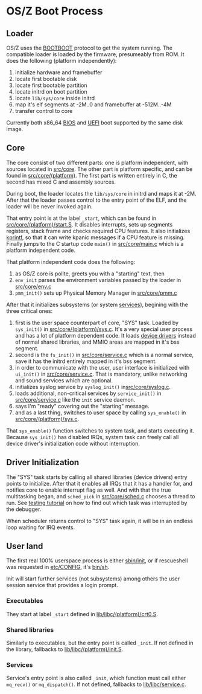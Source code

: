 OS/Z Boot Process
=================

Loader
------

OS/Z uses the [BOOTBOOT](https://github.com/bztsrc/osz/tree/master/loader) protocol to get the system running.
The compatible loader is loaded by the firmware, presumeably from ROM. It does the following (platform independently):

 1. initialize hardware and framebuffer
 2. locate first bootable disk
 3. locate first bootable partition
 4. locate initrd on boot partition
 5. locate `lib/sys/core` inside initrd
 6. map it's elf segments at -2M..0 and framebuffer at -512M..-4M
 7. transfer control to core

Currently both x86_64 [BIOS](https://github.com/bztsrc/osz/blob/master/loader/mb-x86_64/bootboot.asm) and [UEFI](https://github.com/bztsrc/osz/blob/master/loader/efi-x86_64/bootboot.c) boot supported by the same disk image.

Core
----

The core consist of two different parts: one is platform independent, with sources located in [src/core](https://github.com/bztsrc/osz/blob/master/src/core). The other part is platform specific, and can be found in [src/core/(platform)](https://github.com/bztsrc/osz/blob/master/src/core/x86_64). The first part is written entirely in C, the second has mixed C and assembly sources.

During boot, the loader locates the `lib/sys/core` in initrd and maps it at -2M. After that the loader passes control to the entry point of the ELF, and the loader will be never invoked again.

That entry point is at the label `_start`, which can be found in  [src/core/(platform)/start.S](https://github.com/bztsrc/osz/blob/master/src/core/x86_64/start.S). It disables interrupts, sets up segments registers, stack frame and checks required CPU features. It also initializes [kprintf](https://github.com/bztsrc/osz/blob/master/src/core/kprintf.c), so that it can write kpanic messages if a CPU feature is missing. Finally jumps to the C startup code `main()` in [src/core/main.c](https://github.com/bztsrc/osz/blob/master/src/core/main.c) which is a platform independent code.

That platform independent code does the following:

 1. as OS/Z core is polite, greets you with a "starting" text, then
 2. `env_init` parses the environment variables passed by the loader in [src/core/env.c](https://github.com/bztsrc/osz/blob/master/src/core/env.c)
 3. `pmm_init()` sets up Physical Memory Manager in [src/core/pmm.c](https://github.com/bztsrc/osz/blob/master/src/core/pmm.c)

After that it initializes subsystems (or system [services](https://github.com/bztsrc/osz/blob/master/docs/services.md)), begining with the three critical ones:

 1. first is the user space counterpart of core, "SYS" task. Loaded by `sys_init()` in [src/core/(platform)/sys.c](https://github.com/bztsrc/osz/blob/master/src/core/x86_64/sys.c). It's a very special user process and has a lot of platform dependent code. It loads [device drivers](https://github.com/bztsrc/osz/blob/master/docs/drivers.md) instead of normal shared libraries, and MMIO areas are mapped in it's bss segment.
 2. second is the `fs_init()` in [src/core/service.c](https://github.com/bztsrc/osz/blob/master/src/core/service.c) which is a normal service, save it has the initrd entirely mapped in it's bss segment.
 3. in order to communicate with the user, user interface is initialized with `ui_init()` in [src/core/service.c](https://github.com/bztsrc/osz/blob/master/src/core/service.c). That is mandatory, unlike networking and sound services which are optional.
 4. initializes syslog service by `syslog_init()` in[src/core/syslog.c](https://github.com/bztsrc/osz/blob/master/src/core/syslog.c).
 5. loads additional, non-critical services by `service_init()` in [src/core/service.c](https://github.com/bztsrc/osz/blob/master/src/core/service.c) like the `init` service daemon.
 6. says I'm "ready" covering out the "starting" message.
 7. and as a last thing, switches to user space by calling `sys_enable()` in [src/core/(platform)/sys.c](https://github.com/bztsrc/osz/blob/master/src/core/x86_64/sys.c).

That `sys_enable()` function switches to system task, and starts executing it. Because `sys_init()` has disabled IRQs,
system task can freely call all device driver's initialization code without interruption. 

Driver Initialization
---------------------

The "SYS" task starts by calling all shared libraries (device drivers) entry points to initialize. After that
it enables all IRQs that it has a handler for, and notifies core to enable interrupt flag as well. And with that
the true multitasking began, and `sched_pick` in [src/core/sched.c](https://github.com/bztsrc/osz/blob/master/src/core/sched.c)
chooses a thread to run. See [testing tutorial](https://github.com/bztsrc/osz/blob/master/docs/howto1-testing.md) on
how to find out which task was interrupted by the debugger.

When scheduler returns control to "SYS" task again, it will be in an endless loop waiting for IRQ events.

User land
---------

The first real 100% userspace process is either [sbin/init](https://github.com/bztsrc/osz/blob/master/src/init/main.c), or if rescueshell was requested in [etc/CONFIG](https://github.com/bztsrc/osz/blob/master/etc/CONFIG), it's [bin/sh](https://github.com/bztsrc/osz/blob/master/src/sh/main.c).

Init will start further services (not subsystems) among others the user session service that provides a login prompt.

### Executables

They start at label `_start` defined in [lib/libc/(platform)/crt0.S](https://github.com/bztsrc/osz/blob/master/src/lib/libc/x86_64/crt0.S).

### Shared libraries

Similarly to executables, but the entry point is called `_init`. If not defined in the library, fallbacks to [lib/libc/(platform)/init.S](https://github.com/bztsrc/osz/blob/master/src/lib/libc/x86_64/init.S).

### Services

Service's entry point is also called `_init`, which function must call either `mq_recv()` or `mq_dispatch()`. If not defined, fallbacks to [lib/libc/service.c](https://github.com/bztsrc/osz/blob/master/src/lib/libc/service.c).
